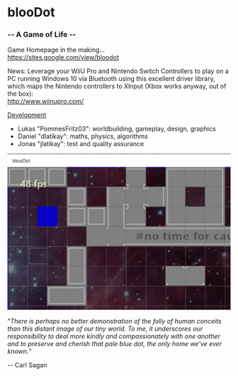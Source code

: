 # blooDot
### -- A Game of Life --  

Game Homepage in the making...    
https://sites.google.com/view/bloodot    

News: Leverage your WiiU Pro and Nintendo Switch Controllers to play on a PC running Windows 10 via Bluetooth using this excellent driver library, which maps the Nintendo controllers to XInput (Xbox works anyway, out of the box):    
http://www.wiinupro.com/

[Development](#readme)

 - Lukas "PommesFritz03": worldbuilding, gameplay, design, graphics
 - Daniel "dlatikay": maths, physics, algorithms
 - Jonas "jlatikay": test and quality assurance

![](https://raw.githubusercontent.com/dlatikaynen/blooDot/master/bloodot.png)

"*There is perhaps no better demonstration of the folly of human conceits than this distant image of our tiny world. To me, it underscores our responsibility to deal more kindly and compassionately with one another and to preserve and cherish that pale blue dot, the only home we've ever known.*"

-- Carl Sagan
